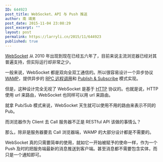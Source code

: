 ```yaml
---
ID: 644923
post_title: WebSocket、API 与 Push 推送
author: 南 靖男
post_date: 2015-11-04 23:08:29
post_excerpt: ""
layout: post
permalink: https://larryli.cn/2015/11/644923
published: true
---
```

<a href="https://zh.wikipedia.org/wiki/WebSocket">WebSocket</a> 从 2010 年出现到现在已经五六年了，目前来说主流浏览器已经对其普遍支持，但实际运行却非常之少。

一般来说，WebSocket 都是双向全双工通信的。所以很容易设计一个异步协议 <a href="http://wamp-proto.org/">WAMP</a>，提供异步的 <a href="https://zh.wikipedia.org/wiki/%E9%81%A0%E7%A8%8B%E9%81%8E%E7%A8%8B%E8%AA%BF%E7%94%A8">RPC 远程调用</a>和 <a href="https://zh.wikipedia.org/wiki/%E5%8F%91%E5%B8%83/%E8%AE%A2%E9%98%85">Publish &amp; Subscribe</a> 模式实现。

但是，这种设计完全无视了 WebSocket 是基于 <a href="https://zh.wikipedia.org/wiki/%E8%B6%85%E6%96%87%E6%9C%AC%E4%BC%A0%E8%BE%93%E5%8D%8F%E8%AE%AE">HTTP</a> 协议的。也就是说，HTTP 使用 url 来路由，WebSocket 也同样可以用 url 来路由。

就拿 Pub/Sub 模式来说，WebSocket 天生就可以使用不用的路由来表示不同的 Pub。

而浏览器作为 Client 去 Call 服务器不正是 RESTful API 该做的事情么？

那么，除非是服务器要去 Call 浏览器端，WAMP 的大部分设计都是不需要的。

WebSocket 真的只需要简单的使用，就如它一开始被赋予的使命一样，作为一个 Push 及时的把服务端最新的消息推送到客户端。甚至消息都不需要包含实体，而只是一个通知即可。